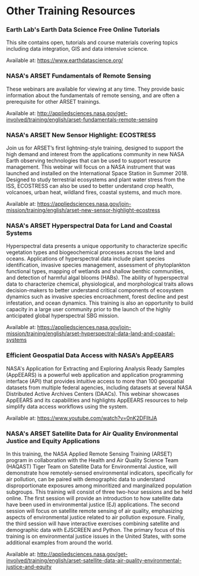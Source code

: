 # Other Training Resources

### Earth Lab's Earth Data Science Free Online Tutorials

This site contains open, tutorials and course materials covering topics including data integration, GIS and data intensive science. 

Available at: https://www.earthdatascience.org/

### NASA's ARSET Fundamentals of Remote Sensing 

These webinars are available for viewing at any time. They provide basic information about the fundamentals of remote sensing, and are often a prerequisite for other ARSET trainings. 

Available at: http://appliedsciences.nasa.gov/get-involved/training/english/arset-fundamentals-remote-sensing

### NASA's ARSET New Sensor Highlight: ECOSTRESS

Join us for ARSET’s first lightning-style training, designed to support the high demand and interest from the applications community in new NASA Earth observing technologies that can be used to support resource management. This webinar will focus on a NASA instrument that was launched and installed on the International Space Station in Summer 2018. Designed to study terrestrial ecosystems and plant water stress from the ISS, ECOSTRESS can also be used to better understand crop health, volcanoes, urban heat, wildland fires, coastal systems, and much more. 

Available at: https://appliedsciences.nasa.gov/join-mission/training/english/arset-new-sensor-highlight-ecostress

### NASA's ARSET Hyperspectral Data for Land and Coastal Systems

Hyperspectral data presents a unique opportunity to characterize specific vegetation types and biogeochemical processes across the land and oceans. Applications of hyperspectral data include plant species identification, invasive species management, assessment of phytoplankton functional types, mapping of wetlands and shallow benthic communities, and detection of harmful algal blooms (HABs). The ability of hyperspectral data to characterize chemical, physiological, and morphological traits allows decision-makers to better understand critical components of ecosystem dynamics such as invasive species encroachment, forest decline and pest infestation, and ocean dynamics. This training is also an opportunity to build capacity in a large user community prior to the launch of the highly anticipated global hyperspectral SBG mission. 

Available at: https://appliedsciences.nasa.gov/join-mission/training/english/arset-hyperspectral-data-land-and-coastal-systems

### Efficient Geospatial Data Access with NASA’s AppEEARS

NASA's Application for Extracting and Exploring Analysis Ready Samples (AppEEARS) is a powerful web application and application programming interface (API) that provides intuitive access to more than 100 geospatial datasets from multiple federal agencies, including datasets at several NASA Distributed Active Archives Centers (DAACs). This webinar showcases AppEEARS and its capabilities and highlights AppEEARS resources to help simplify data access workflows using the system.

Available at: https://www.youtube.com/watch?v=0nK2DFlltJA

### NASA's ARSET Satellite Data for Air Quality Environmental Justice and Equity Applications

In this training, the NASA Applied Remote Sensing Training (ARSET) program in collaboration with the Health and Air Quality Science Team (HAQAST) Tiger Team on Satellite Data for Environmental Justice, will demonstrate how remotely-sensed environmental indicators, specifically for air pollution, can be paired with demographic data to understand disproportionate exposures among minoritized and marginalized population subgroups. This training will consist of three two-hour sessions and be held online. The first session will provide an introduction to how satellite data have been used in environmental justice (EJ) applications. The second session will focus on satellite remote sensing of air quality, emphasizing aspects of environmental justice related to air pollution exposure. Finally, the third session will have interactive exercises combining satellite and demographic data with EJSCREEN and Python. The primary focus of this training is on environmental justice issues in the United States, with some additional examples from around the world.

Available at: http://appliedsciences.nasa.gov/get-involved/training/english/arset-satellite-data-air-quality-environmental-justice-and-equity
